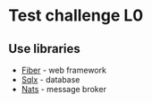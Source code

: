# Test challenge L0

## Use libraries
- [Fiber](https://github.com/gofiber/fiber) - web framework
- [Sqlx](https://github.com/jmoiron/sqlx) - database
- [Nats](https://github.com/nats-io/nats.go) - message broker
